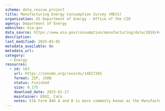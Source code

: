 ```yaml
---
schema: data_rescue_project 
title: Manufacturing Energy Consumption Survey (MECS)
organization: US Department of Energy - Office of the CIO
agency: Department of Energy
websites: eia.gov
data_source: https://www.eia.gov/consumption/manufacturing/data/2018/#r13
description: 
last_modified: 2025-03-02
metadata_available: No
metadata_url: 
category:
  - Energy 
resources:
  - id: 183
    url: https://zenodo.org/records/14827265
    format: ZIP, JSON
    status: Finished
    size: 0.175
    download_date: 2025-01-27
    maintainer: EDGI, CaCo
    notes: EIA Form 846 A and B is more commonly known as the Manufacturing Energy Consumption Survey (MECS). MECS is a national sample survey that collects information on the stock of U.S. manufacturing establishment, their energy-related building characteristics, and their energy consumption and expenditures. MECS is conducted every four years.
---
```

